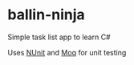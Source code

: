ballin-ninja
============

Simple task list app to learn C#

Uses [NUnit](http://www.nunit.org/) and  [Moq](https://www.github.com/Moq) for unit testing

